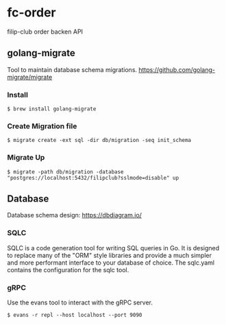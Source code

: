 # fc-order

filip-club order backen API

## golang-migrate

Tool to maintain database schema migrations.
https://github.com/golang-migrate/migrate

### Install

`$ brew install golang-migrate`

### Create Migration file

`$ migrate create -ext sql -dir db/migration -seq init_schema`

### Migrate Up

`$ migrate -path db/migration -database "postgres://localhost:5432/filipclub?sslmode=disable" up`

## Database

Database schema design: https://dbdiagram.io/

### SQLC

SQLC is a code generation tool for writing SQL queries in Go. It is designed to replace many of the "ORM" style libraries and provide a much simpler and more performant interface to your database of choice. The sqlc.yaml contains the configuration for the sqlc tool.

### gRPC

Use the evans tool to interact with the gRPC server.

`$ evans -r repl --host localhost --port 9090`
